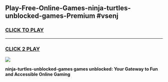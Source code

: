 
## Play-Free-Online-Games-ninja-turtles-unblocked-games-Premium #vsenj
<h3>
<a href="https://premium.freeplayer.one?title=ninja-turtles-unblocked-games&ref=8M">CLICK TO PLAY</a></h3>
<hr>

<h3>
<a href="https://premium.freeplayer.one?title=ninja-turtles-unblocked-games&ref=8M">CLICK 2 PLAY</a>
  
</h3>

<a href="https://premium.freeplayer.one?title=ninja-turtles-unblocked-games&ref=8M"><img src="https://clearcache.store/games.png"></a>


**ninja-turtles-unblocked-games games unblocked: Your Gateway to Fun and Accessible Online Gaming**
